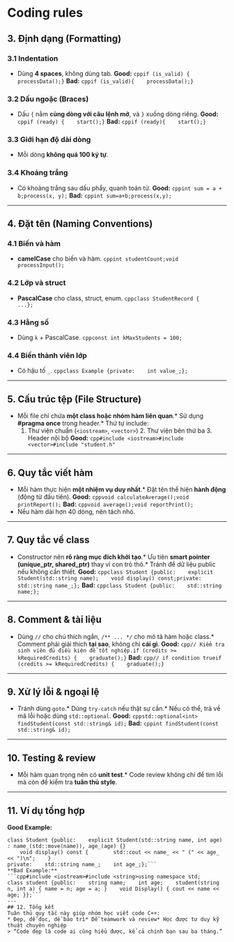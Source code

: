 
# Coding rules
## 3. Định dạng (Formatting)
### 3.1 Indentation
* Dùng **4 spaces**, không dùng tab.
**Good:**
```cppif (is_valid) {    processData();}```
**Bad:**
```cppif (is_valid){	processData();}```
### 3.2 Dấu ngoặc (Braces)
* Dấu `{` nằm **cùng dòng với câu lệnh mở**, và `}` xuống dòng riêng.
**Good:**
```cppif (ready) {    start();}```
**Bad:**
```cppif (ready){    start();}```
### 3.3 Giới hạn độ dài dòng
* Mỗi dòng **không quá 100 ký tự**.
### 3.4 Khoảng trắng
* Có khoảng trắng sau dấu phẩy, quanh toán tử.
**Good:**
```cppint sum = a + b;process(x, y);```
**Bad:**
```cppint sum=a+b;process(x,y);```
---
## 4. Đặt tên (Naming Conventions)
### 4.1 Biến và hàm
* **camelCase** cho biến và hàm.
```cppint studentCount;void processInput();```
### 4.2 Lớp và struct
* **PascalCase** cho class, struct, enum.
```cppclass StudentRecord {    ...};```
### 4.3 Hằng số
* Dùng `k` + PascalCase.
```cppconst int kMaxStudents = 100;```
### 4.4 Biến thành viên lớp
* Có hậu tố `_`.
```cppclass Example {private:    int value_;};```
---
## 5. Cấu trúc tệp (File Structure)
* Mỗi file chỉ chứa **một class hoặc nhóm hàm liên quan**.* Sử dụng **#pragma once** trong header.* Thứ tự include:
  1. Thư viện chuẩn (`<iostream>`, `<vector>`)  2. Thư viện bên thứ ba  3. Header nội bộ
**Good:**
```cpp#include <iostream>#include <vector>#include "student.h"```
---
## 6. Quy tắc viết hàm
* Mỗi hàm thực hiện **một nhiệm vụ duy nhất**.* Đặt tên thể hiện **hành động** (động từ đầu tiên).
**Good:**
```cppvoid calculateAverage();void printReport();```
**Bad:**
```cppvoid average();void reportPrint();```
* Nếu hàm dài hơn 40 dòng, nên tách nhỏ.
---
## 7. Quy tắc về class
* Constructor nên **rõ ràng mục đích khởi tạo**.* Ưu tiên **smart pointer (unique_ptr, shared_ptr)** thay vì con trỏ thô.* Tránh để dữ liệu public nếu không cần thiết.
**Good:**
```cppclass Student {public:    explicit Student(std::string name);    void display() const;private:    std::string name_;};```
**Bad:**
```cppclass Student {public:    std::string name;};```
---
## 8. Comment & tài liệu
* Dùng `//` cho chú thích ngắn, `/** ... */` cho mô tả hàm hoặc class.* Comment phải giải thích **tại sao**, không chỉ **cái gì**.
**Good:**
```cpp// Kiểm tra sinh viên đủ điều kiện để tốt nghiệp.if (credits >= kRequiredCredits) {    graduate();}```
**Bad:**
```cpp// if condition trueif (credits >= kRequiredCredits) {    graduate();}```
---
## 9. Xử lý lỗi & ngoại lệ
* Tránh dùng `goto`.* Dùng `try-catch` nếu thật sự cần.* Nếu có thể, trả về mã lỗi hoặc dùng `std::optional`.
**Good:**
```cppstd::optional<int> findStudent(const std::string& id);```
**Bad:**
```cppint findStudent(const std::string& id);```
---
## 10. Testing & review
* Mỗi hàm quan trọng nên có **unit test**.* Code review không chỉ để tìm lỗi mà còn để kiểm tra **tuân thủ style**.
---
## 11. Ví dụ tổng hợp
**Good Example:**
```cpp#pragma once#include <iostream>#include <string>
class Student {public:    explicit Student(std::string name, int age)        : name_(std::move(name)), age_(age) {}
    void display() const {        std::cout << name_ << " (" << age_ << ")\n";    }
private:    std::string name_;    int age_;};```
**Bad Example:**
```cpp#include <iostream>#include <string>using namespace std;
class student {public:    string name;    int age;    student(string n, int a) { name = n; age = a; }    void Display() { cout << name << age; }};```
---
## 12. Tổng kết
Tuân thủ quy tắc này giúp nhóm học viết code C++:
* Đẹp, dễ đọc, dễ bảo trì* Dễ teamwork và review* Học được tư duy kỹ thuật chuyên nghiệp
> “Code đẹp là code ai cũng hiểu được, kể cả chính bạn sau ba tháng.”